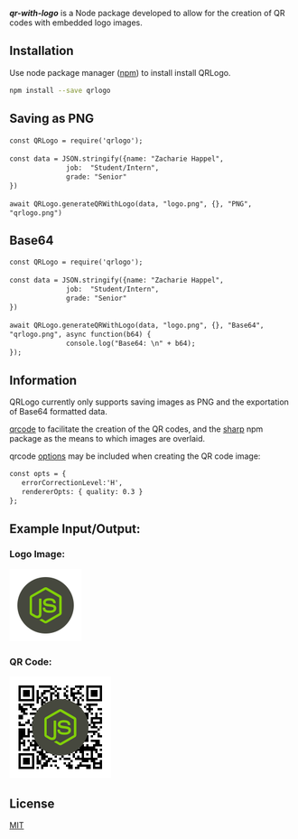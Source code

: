 **_qr-with-logo_** is a Node package developed to allow for the creation of QR codes with embedded logo images.


## Installation

Use node package manager ([npm](https://www.npmjs.com/get-npm)) to install  install QRLogo.

```bash
npm install --save qrlogo
```

## Saving as PNG

```node
const QRLogo = require('qrlogo');

const data = JSON.stringify({name: "Zacharie Happel",
              job:  "Student/Intern", 
              grade: "Senior"
})
 
await QRLogo.generateQRWithLogo(data, "logo.png", {}, "PNG", "qrlogo.png") 

```
## Base64 

```node
const QRLogo = require('qrlogo');

const data = JSON.stringify({name: "Zacharie Happel",
              job:  "Student/Intern", 
              grade: "Senior"
})
 
await QRLogo.generateQRWithLogo(data, "logo.png", {}, "Base64", "qrlogo.png", async function(b64) {
              console.log("Base64: \n" + b64);
}); 

```



## Information 
QRLogo currently only supports saving images as PNG and the exportation of Base64 formatted data. 

 [qrcode](https://www.npmjs.com/package/qrcode) to facilitate the creation of the QR codes, and the [sharp](https://www.npmjs.com/package/sharp) npm package as the means to which images are overlaid. 

qrcode [options](https://www.npmjs.com/package/qrcode#example-1)  may be included when creating the QR code image:

```node
const opts = {
   errorCorrectionLevel:'H',
   rendererOpts: { quality: 0.3 }
}; 

```
## Example Input/Output:
### Logo Image:
![Logo](docs/README-images/logo.png)
### QR Code:
![QR](docs/README-images/qrlogo.png) 

## License
[MIT](https://choosealicense.com/licenses/mit/)